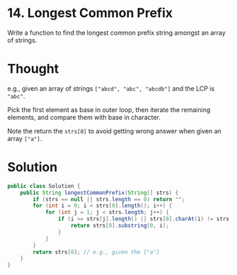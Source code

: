 # 14. Longest Common Prefix

Write a function to find the longest common prefix string amongst an array of strings.

# Thought

e.g., given an array of strings `["abcd", "abc", "abcdb"]` and the LCP is `"abc"`.

Pick the first element as base in outer loop, then iterate the remaining elements, and compare them with base in character.

Note the return the `strs[0]` to avoid getting wrong answer when given an array `["a"]`.

# Solution

```java
public class Solution {
    public String longestCommonPrefix(String[] strs) {
        if (strs == null || strs.length == 0) return "";
        for (int i = 0; i < strs[0].length(); i++) {
            for (int j = 1; j < strs.length; j++) {
                if (i >= strs[j].length() || strs[0].charAt(i) != strs[j].charAt(i)) {
                    return strs[0].substring(0, i);
                }
            }
        }
        return strs[0]; // e.g., given the ["a"]
    }
}
```



